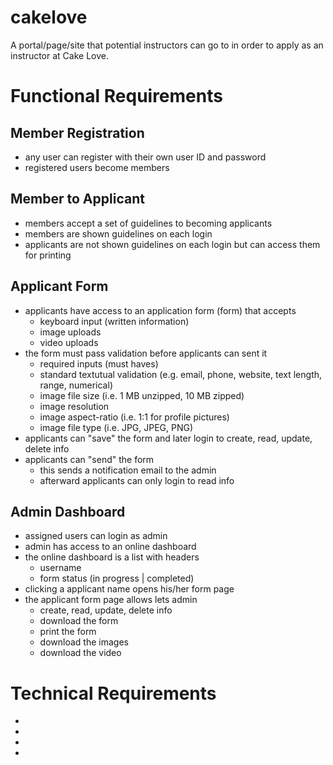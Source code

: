 # cakelove

A portal/page/site that potential instructors can go to in order to apply as an instructor at Cake Love.

# Functional Requirements

## Member Registration

- any user can register with their own user ID and password
- registered users become members

## Member to Applicant

- members accept a set of guidelines to becoming applicants
- members are shown guidelines on each login
- applicants are not shown guidelines on each login but can access them for printing

## Applicant Form

- applicants have access to an application form (form) that accepts
    - keyboard input (written information)
    - image uploads
    - video uploads
- the form must pass validation before applicants can sent it
    - required inputs (must haves)
    - standard textutual validation (e.g. email, phone, website, text length, range, numerical)
    - image file size (i.e. 1 MB unzipped, 10 MB zipped)
    - image resolution
    - image aspect-ratio (i.e. 1:1 for profile pictures)
    - image file type (i.e. JPG, JPEG, PNG)
- applicants can "save" the form and later login to create, read, update, delete info
- applicants can "send" the form
    - this sends a notification email to the admin
    - afterward applicants can only login to read info

## Admin Dashboard

- assigned users can login as admin
- admin has access to an online dashboard
- the online dashboard is a list with headers
    - username
    - form status (in progress | completed)
 - clicking a applicant name opens his/her form page
 - the applicant form page allows lets admin
    - create, read, update, delete info
    - download the form
    - print the form
    - download the images
    - download the video
 
 # Technical Requirements
 
 - 
 - 
 - 
 - 
 




